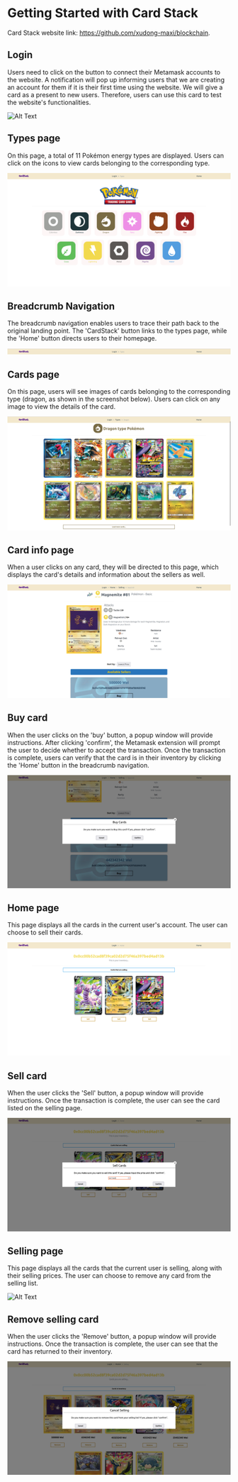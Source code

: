 # Getting Started with Card Stack

Card Stack website link: https://github.com/xudong-maxi/blockchain.

## Login

Users need to click on the button to connect their Metamask accounts to the website. A notification will pop up informing users that we are creating an account for them if it is their first time using the website. We will give a card as a present to new users. Therefore, users can use this card to test the website's functionalities.


![Alt Text](/Pictures/Login_Interface.png)


## Types page

On this page, a total of 11 Pokémon energy types are displayed. Users can click on the icons to view cards belonging to the corresponding type.


![Alt Text](/Pictures/Types.png)


## Breadcrumb Navigation

The breadcrumb navigation enables users to trace their path back to the original landing point. The 'CardStack' button links to the types page, while the 'Home' button directs users to their homepage.


![Alt Text](/Pictures/Breadcrumb_Navigation.png)


## Cards page

On this page, users will see images of cards belonging to the corresponding type (dragon, as shown in the screenshot below). Users can click on any image to view the details of the card.


![Alt Text](/Pictures/Cards_in_Types.png)


## Card info page

When a user clicks on any card, they will be directed to this page, which displays the card's details and information about the sellers as well.


![Alt Text](/Pictures/Card_Info.png)


## Buy card

When the user clicks on the 'buy' button, a popup window will provide instructions. After clicking 'confirm', the Metamask extension will prompt the user to decide whether to accept the transaction. Once the transaction is complete, users can verify that the card is in their inventory by clicking the 'Home' button in the breadcrumb navigation.


![Alt Text](/Pictures/Confirm_Buying.png)


## Home page

This page displays all the cards in the current user's account. The user can choose to sell their cards.


![Alt Text](/Pictures/Home.png)


## Sell card

When the user clicks the 'Sell' button, a popup window will provide instructions. Once the transaction is complete, the user can see the card listed on the selling page.


![Alt Text](/Pictures/Sell_card_price.png)


## Selling page

This page displays all the cards that the current user is selling, along with their selling prices. The user can choose to remove any card from the selling list.


![Alt Text](/Pictures/Selling_List.png)


## Remove selling card

When the user clicks the 'Remove' button, a popup window will provide instructions. Once the transaction is complete, the user can see that the card has returned to their inventory.


![Alt Text](/Pictures/Remove_Sell_card.png)





